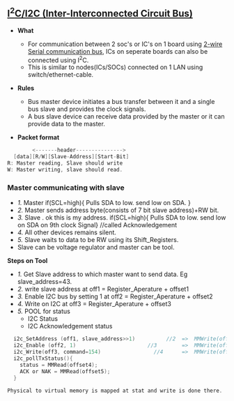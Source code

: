 
## [I<sup>2</sup>C/I2C (Inter-Interconnected Circuit Bus)](https://www.i2c-bus.org/specification/)
- **What** 
  - For communication between 2 soc's or IC's on 1 board using  [2-wire Serial communication bus](/cpu_memory_thread_process/CPU/Communication/Serial_Parallel_Bus.md), ICs on seperate boards can also be connected using I<sup>2</sup>C.
  - This is similar to nodes(ICs/SOCs) connected on 1 LAN using switch/ethernet-cable.
- **Rules**
  - Bus master device initiates a bus transfer between it and a single bus slave and provides the clock signals.
  - A bus slave device can receive data provided by the master or it can provide data to the master.
 

- **Packet format**
```c  
        <-------header--------------->
  [data][R/W][Slave-Address][Start-Bit]
R: Master reading, Slave should write
W: Master writing, slave should read.  
```

### Master communicating with slave
- *1.* Master if(SCL=high){ Pulls SDA to low. send low on SDA. }
- *2.* Master sends address byte(consists of 7 bit slave address)+RW bit.
- *3.* Slave . ok this is my address. if(SCL=high){ Pulls SDA to low. send low on SDA on 9th clock Signal}  //called Acknowledgement
- *4.* All other devices remains silent.
- *5.* Slave waits to data to be RW using its Shift_Registers.
- Slave can be voltage regulator and master can be tool.

**Steps on Tool**
- *1.* Get Slave address to which master want to send data. Eg slave_address=43.
- *2.* write slave address at off1 = Register_Aperature + offset1
- *3.* Enable I2C bus by setting 1 at off2 = Register_Aperature + offset2
- *4.* Write on I2C at off3 = Register_Aperature + offset3
- *5.* POOL for status
  - I2C Status
  - I2C Acknowledgement status
```c
  i2c_SetAddress (off1, slave_address>>1)          //2  =>  MMWrite(off1, 21)
  i2c_Enable (off2, 1)                       //3        =>  MMWrite(off2, 1)
  i2c_Write(off3, command=154)                 //4      =>  MMWrite(off3, 154)  
  i2c_pollTxStatus(){
    status = MMRead(offset4);
    ACK or NAK = MMRead(offset5);
  }
  
Physical to virtual memory is mapped at stat and write is done there.
```
